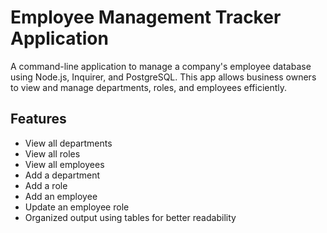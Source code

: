 # Employee Management Tracker Application

A command-line application to manage a company's employee database using Node.js, Inquirer, and PostgreSQL. This app allows business owners to view and manage departments, roles, and employees efficiently.

## Features

- View all departments
- View all roles
- View all employees
- Add a department
- Add a role
- Add an employee
- Update an employee role
- Organized output using tables for better readability



